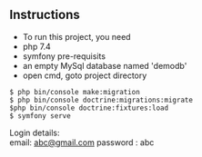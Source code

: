 ## Instructions

- To run this project, you need
- php 7.4
- symfony pre-requisits
- an empty MySql database named 'demodb'
- open cmd, goto project directory  
```
$ php bin/console make:migration         
$ php bin/console doctrine:migrations:migrate  
$php bin/console doctrine:fixtures:load  
$ symfony serve  
```
Login details:  
email: abc@gmail.com
password : abc
